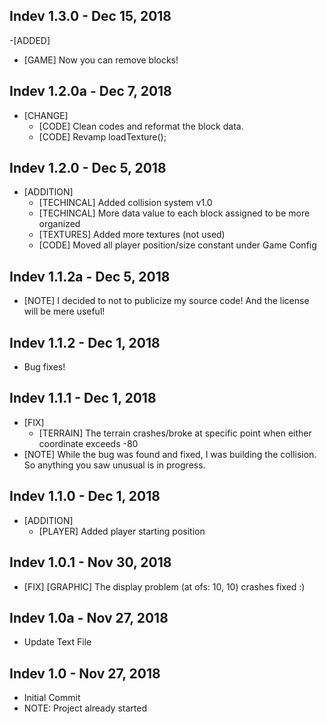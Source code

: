 ## Indev 1.3.0 - Dec 15, 2018
-[ADDED]
  - [GAME] Now you can remove blocks!

## Indev 1.2.0a - Dec 7, 2018
- [CHANGE]
  - [CODE] Clean codes and reformat the block data.
  - [CODE] Revamp loadTexture();

## Indev 1.2.0 - Dec 5, 2018
- [ADDITION]
  - [TECHINCAL] Added collision system v1.0
  - [TECHINCAL] More data value to each block assigned to be more organized
  - [TEXTURES] Added more textures (not used)
  - [CODE] Moved all player position/size constant under Game Config

## Indev 1.1.2a - Dec 5, 2018
- [NOTE] I decided to not to publicize my source code! And the license will be mere useful!

## Indev 1.1.2 - Dec 1, 2018
- Bug fixes!

## Indev 1.1.1 - Dec 1, 2018
- [FIX]
  - [TERRAIN] The terrain crashes/broke at specific point when either coordinate exceeds -80
- [NOTE] While the bug was found and fixed, I was building the collision. So anything you saw unusual is in progress.

## Indev 1.1.0 - Dec 1, 2018
- [ADDITION]
  - [PLAYER] Added player starting position

## Indev 1.0.1 - Nov 30, 2018
- [FIX] [GRAPHIC] The display problem (at ofs: 10, 10) crashes fixed :)

## Indev 1.0a - Nov 27, 2018
- Update Text File

## Indev 1.0 - Nov 27, 2018
- Initial Commit
- NOTE: Project already started
